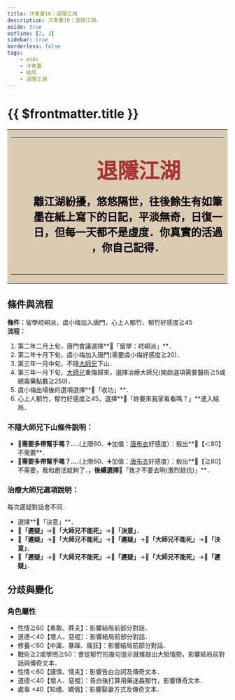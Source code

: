 ```yaml
---
title: 汗青書10：退隱江湖
description: 汗青書10：退隱江湖。
aside: true
outline: [2, 3]
sidebar: true
borderless: false
tags:
    - ends
    - 汗青書
    - 結局
    - 退隱江湖
---
```


# {{ $frontmatter.title }}

<table style="text-align:center;">
    <tr>
        <td WIDTH=565 BGCOLOR="#dacbb2">
            <hr><br>
            <font size="7" color="#a83232"><strong>&emsp;&emsp;退隱江湖</strong></font>
            <br>
            <br>
            <font size="5" color="000000">
            <strong>
            &emsp;&emsp;離江湖紛擾，悠悠隔世，往後餘生有如筆<br>
            &emsp;&emsp;墨在紙上寫下的日記，平淡無奇，日復一<br>
            &emsp;&emsp;日，但每一天都不是虛度．你真實的活過<br>
            &emsp;&emsp;，你自己記得．<br>
            <br>
            </strong>
            </font>
            <hr>
        </td>
    </tr>
</table>

## 條件與流程

<b>條件：</b>留學崆峒派，<Girl3Icon :size="`small`">虞小梅</Girl3Icon>加入唐門，心上人<Girl6Icon :size="`small`">郁竹</Girl6Icon>、<Girl6Icon :size="`small`">郁竹</Girl6Icon>好感度≧45<br>
<b>流程：</b><br>
1. 第二年二月上旬，唐門會議選擇**📖「留學：崆峒派」**．
2. 第二年十月下旬，<Girl3Icon :size="`small`">虞小梅</Girl3Icon>加入唐門(需要<Girl3Icon :size="`small`">虞小梅</Girl3Icon>好感度≧20)．
4. 第三年一月中旬，不隨[大師兄](/people/characters/brother1)下山．
5. 第三年一月下旬，[大師兄](/people/characters/brother1)重傷歸來，選擇治療大師兄(開啟選項需要醫術≧5或總毒藥點數≧250)．
6. <Girl3Icon :size="`small`">虞小梅</Girl3Icon>出場後的選項選擇**📖「收功」**．
7. 心上人<Girl6Icon :size="`small`">郁竹</Girl6Icon>，<Girl6Icon :size="`small`">郁竹</Girl6Icon>好感度≧45，選擇**📖「妳要來我家看看嗎？」**進入結局．

### 不隨大師兄下山條件說明：
+ 🎲**需要多帶幫手嗎？....**(上限60、➕加值：[唐布衣](/people/characters/brother1)好感度）：骰出**🧾【＜80】不需要**．
+ 🎲**需要多帶幫手嗎？....**(上限60、➕加值：[唐布衣](/people/characters/brother1)好感度）：骰出**🧾【≧80】不需要，我和趙活就夠了．**，後續選擇**📖「我才不要去咧(激烈抵抗)」**．

### 治療大師兄選項說明：
每次遲疑對話會不同．
+ 選擇**📖「決意」**．
+ **📖「遲疑」**→**📖「大師兄不能死」**→**📖「決意」**．
+ **📖「遲疑」**→**📖「大師兄不能死」**→**📖「遲疑」**→**📖「大師兄不能死」**→**📖「決意」**．
+ **📖「遲疑」**→**📖「大師兄不能死」**→**📖「遲疑」**→**📖「大師兄不能死」**→**📖「遲疑」**．

## 分歧與變化

### 角色屬性
+ 性情≧60【勇敢、莽夫】：影響結局前部分對話．
+ 道德＜40【壞人、惡棍］：影響結局前部分對話．
+ 修養＜60【中庸、暴躁、瘋狂】：影響結局前部分對話．
+ 戰術≧2或學問≧50：會從<Girl6Icon :size="`small`">郁竹</Girl6Icon>的幾句提示就推敲出大抵情勢，影響結局前對話與傳奇文本．
+ 性情＜60【謹慎、懦夫】：影響告白台詞及傳奇文本．
+ 道德＜40【壞人、惡棍］：告白後打算用藥迷姦<Girl6Icon :size="`small`">郁竹</Girl6Icon>，影響傳奇文本．
+ 處事 <40【知禮、嬌情】：影響娶妻方式及傳奇文本．
